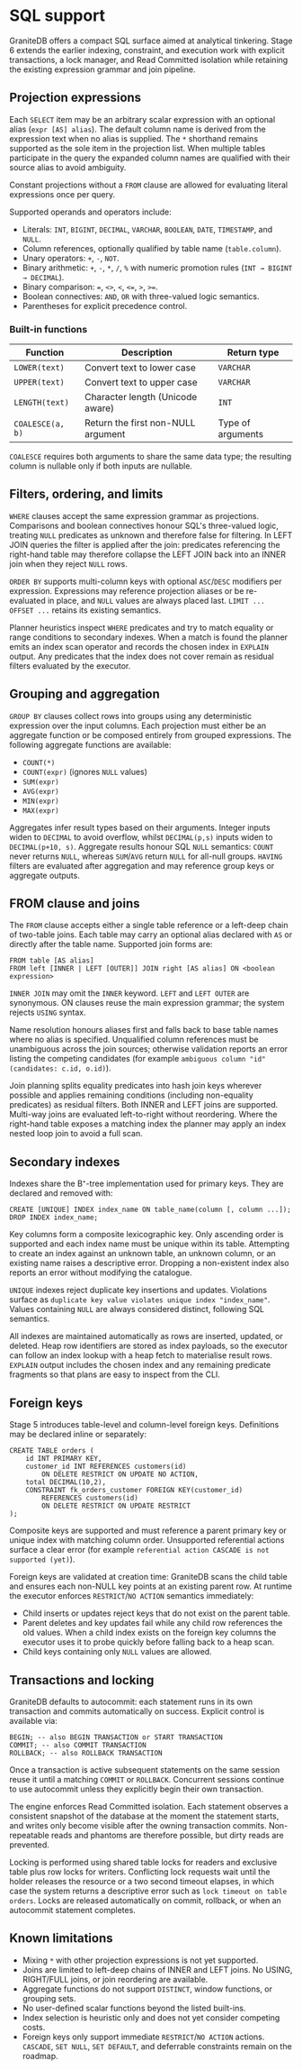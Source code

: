 # SQL support

GraniteDB offers a compact SQL surface aimed at analytical tinkering. Stage 6
extends the earlier indexing, constraint, and execution work with explicit
transactions, a lock manager, and Read Committed isolation while retaining the
existing expression grammar and join pipeline.

## Projection expressions

Each `SELECT` item may be an arbitrary scalar expression with an optional alias
(`expr [AS] alias`). The default column name is derived from the expression text
when no alias is supplied. The `*` shorthand remains supported as the sole item
in the projection list. When multiple tables participate in the query the
expanded column names are qualified with their source alias to avoid ambiguity.

Constant projections without a `FROM` clause are allowed for evaluating literal
expressions once per query.

Supported operands and operators include:

* Literals: `INT`, `BIGINT`, `DECIMAL`, `VARCHAR`, `BOOLEAN`, `DATE`,
  `TIMESTAMP`, and `NULL`.
* Column references, optionally qualified by table name (`table.column`).
* Unary operators: `+`, `-`, `NOT`.
* Binary arithmetic: `+`, `-`, `*`, `/`, `%` with numeric promotion rules
  (`INT → BIGINT → DECIMAL`).
* Binary comparison: `=`, `<>`, `<`, `<=`, `>`, `>=`.
* Boolean connectives: `AND`, `OR` with three-valued logic semantics.
* Parentheses for explicit precedence control.

### Built-in functions

| Function | Description | Return type |
| --- | --- | --- |
| `LOWER(text)` | Convert text to lower case | `VARCHAR` |
| `UPPER(text)` | Convert text to upper case | `VARCHAR` |
| `LENGTH(text)` | Character length (Unicode aware) | `INT` |
| `COALESCE(a, b)` | Return the first non-NULL argument | Type of arguments |

`COALESCE` requires both arguments to share the same data type; the resulting
column is nullable only if both inputs are nullable.

## Filters, ordering, and limits

`WHERE` clauses accept the same expression grammar as projections. Comparisons
and boolean connectives honour SQL's three-valued logic, treating `NULL`
predicates as unknown and therefore false for filtering. In LEFT JOIN queries
the filter is applied after the join: predicates referencing the right-hand
table may therefore collapse the LEFT JOIN back into an INNER join when they
reject `NULL` rows.

`ORDER BY` supports multi-column keys with optional `ASC`/`DESC` modifiers per
expression. Expressions may reference projection aliases or be re-evaluated in
place, and `NULL` values are always placed last. `LIMIT ... OFFSET ...` retains
its existing semantics.

Planner heuristics inspect `WHERE` predicates and try to match equality or
range conditions to secondary indexes. When a match is found the planner emits
an index scan operator and records the chosen index in `EXPLAIN` output. Any
predicates that the index does not cover remain as residual filters evaluated
by the executor.

## Grouping and aggregation

`GROUP BY` clauses collect rows into groups using any deterministic expression
over the input columns. Each projection must either be an aggregate function or
be composed entirely from grouped expressions. The following aggregate
functions are available:

* `COUNT(*)`
* `COUNT(expr)` (ignores `NULL` values)
* `SUM(expr)`
* `AVG(expr)`
* `MIN(expr)`
* `MAX(expr)`

Aggregates infer result types based on their arguments. Integer inputs widen to
`DECIMAL` to avoid overflow, whilst `DECIMAL(p,s)` inputs widen to
`DECIMAL(p+10, s)`. Aggregate results honour SQL `NULL` semantics: `COUNT` never
returns `NULL`, whereas `SUM`/`AVG` return `NULL` for all-null groups. `HAVING`
filters are evaluated after aggregation and may reference group keys or
aggregate outputs.

## FROM clause and joins

The `FROM` clause accepts either a single table reference or a left-deep chain
of two-table joins. Each table may carry an optional alias declared with `AS`
or directly after the table name. Supported join forms are:

```
FROM table [AS alias]
FROM left [INNER | LEFT [OUTER]] JOIN right [AS alias] ON <boolean expression>
```

`INNER JOIN` may omit the `INNER` keyword. `LEFT` and `LEFT OUTER` are
synonymous. ON clauses reuse the main expression grammar; the system rejects
`USING` syntax.

Name resolution honours aliases first and falls back to base table names where
no alias is specified. Unqualified column references must be unambiguous across
the join sources; otherwise validation reports an error listing the competing
candidates (for example `ambiguous column "id" (candidates: c.id, o.id)`).

Join planning splits equality predicates into hash join keys wherever possible
and applies remaining conditions (including non-equality predicates) as
residual filters. Both INNER and LEFT joins are supported. Multi-way joins are
evaluated left-to-right without reordering. Where the right-hand table exposes a
matching index the planner may apply an index nested loop join to avoid a full
scan.

## Secondary indexes

Indexes share the B⁺-tree implementation used for primary keys. They are
declared and removed with:

```
CREATE [UNIQUE] INDEX index_name ON table_name(column [, column ...]);
DROP INDEX index_name;
```

Key columns form a composite lexicographic key. Only ascending order is
supported and each index name must be unique within its table. Attempting to
create an index against an unknown table, an unknown column, or an existing
name raises a descriptive error. Dropping a non-existent index also reports an
error without modifying the catalogue.

`UNIQUE` indexes reject duplicate key insertions and updates. Violations surface
as `duplicate key value violates unique index "index_name"`. Values containing
`NULL` are always considered distinct, following SQL semantics.

All indexes are maintained automatically as rows are inserted, updated, or
deleted. Heap row identifiers are stored as index payloads, so the executor can
follow an index lookup with a heap fetch to materialise result rows. `EXPLAIN`
output includes the chosen index and any remaining predicate fragments so that
plans are easy to inspect from the CLI.

## Foreign keys

Stage 5 introduces table-level and column-level foreign keys. Definitions may
be declared inline or separately:

```
CREATE TABLE orders (
    id INT PRIMARY KEY,
    customer_id INT REFERENCES customers(id)
        ON DELETE RESTRICT ON UPDATE NO ACTION,
    total DECIMAL(10,2),
    CONSTRAINT fk_orders_customer FOREIGN KEY(customer_id)
        REFERENCES customers(id)
        ON DELETE RESTRICT ON UPDATE RESTRICT
);
```

Composite keys are supported and must reference a parent primary key or unique
index with matching column order. Unsupported referential actions surface a
clear error (for example `referential action CASCADE is not supported (yet)`).

Foreign keys are validated at creation time: GraniteDB scans the child table and
ensures each non-NULL key points at an existing parent row. At runtime the
executor enforces `RESTRICT`/`NO ACTION` semantics immediately:

* Child inserts or updates reject keys that do not exist on the parent table.
* Parent deletes and key updates fail while any child row references the old
  values. When a child index exists on the foreign key columns the executor uses
  it to probe quickly before falling back to a heap scan.
* Child keys containing only `NULL` values are allowed.

## Transactions and locking

GraniteDB defaults to autocommit: each statement runs in its own transaction and
commits automatically on success. Explicit control is available via:

```
BEGIN; -- also BEGIN TRANSACTION or START TRANSACTION
COMMIT; -- also COMMIT TRANSACTION
ROLLBACK; -- also ROLLBACK TRANSACTION
```

Once a transaction is active subsequent statements on the same session reuse it
until a matching `COMMIT` or `ROLLBACK`. Concurrent sessions continue to use
autocommit unless they explicitly begin their own transaction.

The engine enforces Read Committed isolation. Each statement observes a
consistent snapshot of the database at the moment the statement starts, and
writes only become visible after the owning transaction commits. Non-repeatable
reads and phantoms are therefore possible, but dirty reads are prevented.

Locking is performed using shared table locks for readers and exclusive table
plus row locks for writers. Conflicting lock requests wait until the holder
releases the resource or a two second timeout elapses, in which case the system
returns a descriptive error such as `lock timeout on table orders`. Locks are
released automatically on commit, rollback, or when an autocommit statement
completes.

## Known limitations

* Mixing `*` with other projection expressions is not yet supported.
* Joins are limited to left-deep chains of INNER and LEFT joins. No USING,
  RIGHT/FULL joins, or join reordering are available.
* Aggregate functions do not support `DISTINCT`, window functions, or grouping
  sets.
* No user-defined scalar functions beyond the listed built-ins.
* Index selection is heuristic only and does not yet consider competing costs.
* Foreign keys only support immediate `RESTRICT`/`NO ACTION` actions. `CASCADE`,
  `SET NULL`, `SET DEFAULT`, and deferrable constraints remain on the roadmap.

